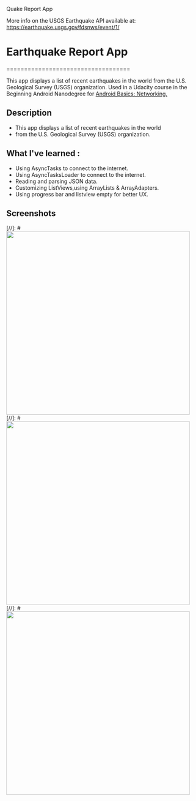 Quake Report App




More info on the USGS Earthquake API available at:
https://earthquake.usgs.gov/fdsnws/event/1/

# Earthquake Report App
===================================

This app displays a list of recent earthquakes in the world from the U.S. Geological Survey (USGS) organization.
Used in a Udacity course in the Beginning Android Nanodegree for [Android Basics: Networking.](https://classroom.udacity.com/courses/ud843)

## Description 
+ This app displays a list of recent earthquakes in the world
+ from the U.S. Geological Survey (USGS) organization.

## What I've learned :
+ Using AsyncTasks to connect to the internet.
+ Using AsyncTasksLoader to connect to the internet.
+ Reading and parsing JSON data.
+ Customizing ListViews,using ArrayLists & ArrayAdapters.
+ Using progress bar and listview empty for better UX.

## Screenshots 
[//]: # <img src="https://github.com/mohammed2571994/quake-report-app/blob/master/screenshots/normal.png" width="480" hieght="854">
[//]: # <img src="https://github.com/mohammed2571994/quake-report-app/blob/master/screenshots/loading.png" width="480" hieght="854">
[//]: # <img src="https://github.com/mohammed2571994/quake-report-app/blob/master/screenshots/no_internet.png" width="480" hieght="854">
